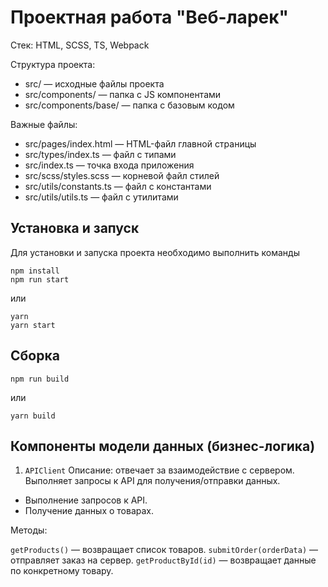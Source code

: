 # Проектная работа "Веб-ларек"

Стек: HTML, SCSS, TS, Webpack

Структура проекта:
- src/ — исходные файлы проекта
- src/components/ — папка с JS компонентами
- src/components/base/ — папка с базовым кодом

Важные файлы:
- src/pages/index.html — HTML-файл главной страницы
- src/types/index.ts — файл с типами
- src/index.ts — точка входа приложения
- src/scss/styles.scss — корневой файл стилей
- src/utils/constants.ts — файл с константами
- src/utils/utils.ts — файл с утилитами

## Установка и запуск
Для установки и запуска проекта необходимо выполнить команды

```
npm install
npm run start
```

или

```
yarn
yarn start
```
## Сборка

```
npm run build
```

или

```
yarn build
```
## Компоненты модели данных (бизнес-логика)
1. ``` APIClient ```
Описание: отвечает за взаимодействие с сервером. Выполняет запросы к API для получения/отправки данных.
  - Выполнение запросов к API.
  - Получение данных о товарах.
  
Методы:

  ```getProducts()``` — возвращает список товаров.
  ```submitOrder(orderData)``` — отправляет заказ на сервер.
  ```getProductById(id)``` — возвращает данные по конкретному товару.

